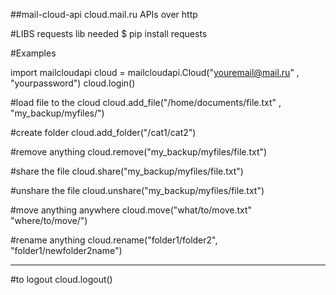 ##mail-cloud-api
cloud.mail.ru  APIs over http

#LIBS
requests lib needed
$ pip install requests

#Examples

import mailcloudapi
cloud = mailcloudapi.Cloud("youremail@mail.ru" , "yourpassword")
cloud.login()

#load file to the cloud
cloud.add_file("/home/documents/file.txt" , "my_backup/myfiles/") 

#create folder 
cloud.add_folder("/cat1/cat2")

#remove anything 
cloud.remove("my_backup/myfiles/file.txt")

#share the file
cloud.share("my_backup/myfiles/file.txt")

#unshare the file
cloud.unshare("my_backup/myfiles/file.txt")

#move anything anywhere
cloud.move("what/to/move.txt" "where/to/move/")

#rename anything
cloud.rename("folder1/folder2", "folder1/newfolder2name")

----------------------------------------------------
#to logout
cloud.logout()

